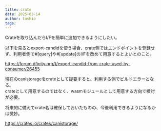 ```yaml
---
title: crate
date: 2025-03-14
author: toshio
tags: 
---
```


Crateを取り込んだらI/Fを簡単に追加できるようにしたい。

以下を見るとexport-candidを使う場合、crate側ではエンドポイントを登録せず、利用者側で#[query]や#[update]のI/Fを改めて用意するとよいとのこと。

https://forum.dfinity.org/t/export-candid-from-crate-used-by-consumer/26455

現在のcanistorageをcrateとして提要すると、利用する側でビルドエラーとなる。  
crateとして用意するのではなく、wasmモジュールとして用意する方向で検討が必要。

将来的に備えてcrate名は確保しておいたものの、今後利用できるようになるかは微妙。

https://crates.io/crates/canistorage/
